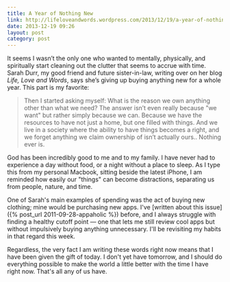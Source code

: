 ```yaml
---
title: A Year of Nothing New
link: http://lifeloveandwords.wordpress.com/2013/12/19/a-year-of-nothing-new/
date: 2013-12-19 09:26
layout: post
category: post
---
```

It seems I wasn’t the only one who wanted to mentally, physically, and spiritually start cleaning out the clutter that seems to accrue with time. Sarah Durr, my good friend and future sister-in-law, writing over on her blog _Life, Love and Words_, says she’s giving up buying anything new for a whole year. This part is my favorite: 

> Then I started asking myself: What is the reason we own anything other than what we need? The answer isn’t even really because "we want" but rather simply because we can. Because we have the resources to have not just a home, but one filled with things. And we live in a society where the ability to have things becomes a right, and we forget anything we claim ownership of isn’t actually ours.. Nothing ever is.

God has been incredibly good to me and to my family. I have never had to experience a day without food, or a night without a place to sleep. As I type this from my personal Macbook, sitting beside the latest iPhone, I am reminded how easily our "things" can become distractions, separating us from people, nature, and time. 

One of Sarah's main examples of spending was the act of buying new clothing; mine would be purchasing new apps. I've [written about this issue]({% post_url 2011-09-28-appaholic %}) before, and I always struggle with finding a healthy cutoff point &mdash; one that lets me still review cool apps but without impulsively buying anything unnecessary. I'll be revisiting my habits in that regard this week. 

Regardless, the very fact I am writing these words right now means that I have been given the gift of today. I don't yet have tomorrow, and I should do everything possible to make the world a little better with the time I have right now. That's all any of us have. 